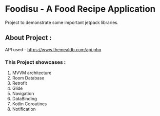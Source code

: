 # Foodisu - A Food Recipe Application
Project to demonstrate some important jetpack libraries.

## About Project :
API used - https://www.themealdb.com/api.php

### This Project showcases : 
1) MVVM architecture
2) Room Database
3) Retrofit
4) Glide
5) Navigation 
6) DataBinding
7) Kotlin Coroutines
8) Notification


